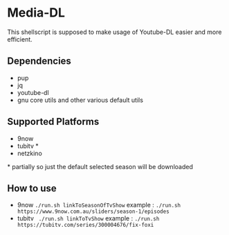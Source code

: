 # Media-DL

This shellscript is supposed to make usage of Youtube-DL easier and more efficient.

## Dependencies

-   pup
-   jq
-   youtube-dl
-   gnu core utils and other various default utils

## Supported Platforms

-   9now
-   tubitv \*
-   netzkino

\* partially so just the default selected season will be downloaded  


## How to use

-   9now
    `./run.sh linkToSeasonOfTvShow`
    example : `./run.sh https://www.9now.com.au/sliders/season-1/episodes`
-   tubitv
    ` ./run.sh linkToTvShow`
    example : `./run.sh https://tubitv.com/series/300004676/fix-foxi`
